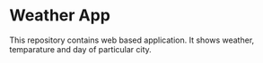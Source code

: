 # Weather App
This repository contains web based application. It shows weather, temparature and day of particular city.
